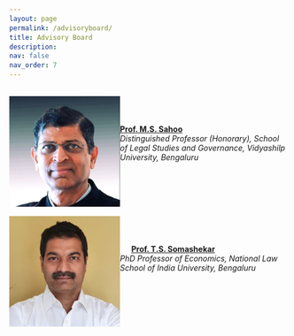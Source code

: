 ```yaml
---
layout: page
permalink: /advisoryboard/
title: Advisory Board 
description:
nav: false
nav_order: 7
---
```

\
[<img align="left" src="/assets/img/prof_ms_sahoo.jpeg" alt="Prof. M. S. Sahoo" width="200"/>](https://sahooregulatorychambers.in/)
\
\
\
    [__Prof. M.S. Sahoo__](https://vidyashilp.edu.in/sahoo/) <br> _Distinguished Professor (Honorary), School of Legal Studies and Governance, Vidyashilp University, Bengaluru_
<br clear="left"/>
\
[<img align="left" src="/assets/img/prof_somashekar.jpg" alt="Prof. T. S. Somashekar" width="200"/>](https://www.nls.ac.in/faculty/t-s-somashekar/) 
\
\
\
$\quad$ [__Prof. T.S. Somashekar__](https://www.nls.ac.in/faculty/t-s-somashekar/) <br> _PhD Professor of Economics, National Law School of India University, Bengaluru_
<br clear="left"/>
